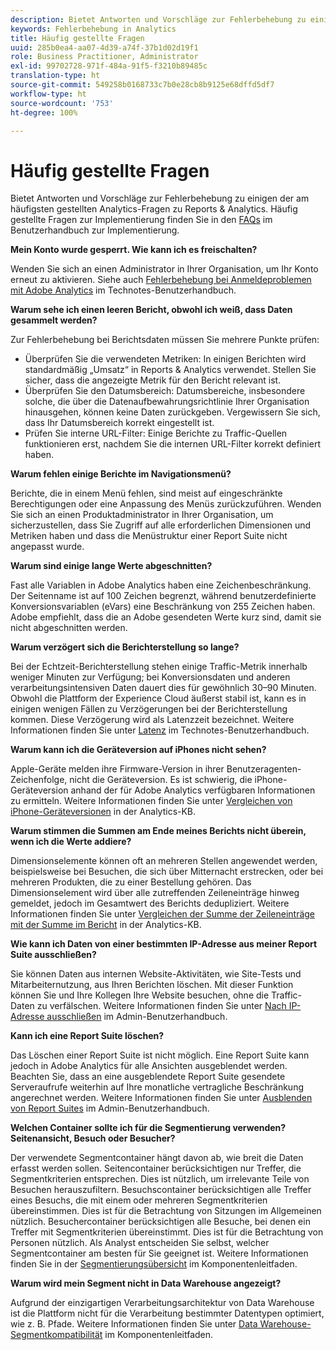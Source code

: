 ```yaml
---
description: Bietet Antworten und Vorschläge zur Fehlerbehebung zu einigen der am häufigsten gestellten Fragen zu Analytics.
keywords: Fehlerbehebung in Analytics
title: Häufig gestellte Fragen
uuid: 285b0ea4-aa07-4d39-a74f-37b1d02d19f1
role: Business Practitioner, Administrator
exl-id: 99702728-971f-484a-91f5-f3210b89485c
translation-type: ht
source-git-commit: 549258b0168733c7b0e28cb8b9125e68dffd5df7
workflow-type: ht
source-wordcount: '753'
ht-degree: 100%

---
```


# Häufig gestellte Fragen

Bietet Antworten und Vorschläge zur Fehlerbehebung zu einigen der am häufigsten gestellten Analytics-Fragen zu Reports &amp; Analytics. Häufig gestellte Fragen zur Implementierung finden Sie in den [FAQs](/help/implement/faq.md) im Benutzerhandbuch zur Implementierung.

**Mein Konto wurde gesperrt. Wie kann ich es freischalten?**

Wenden Sie sich an einen Administrator in Ihrer Organisation, um Ihr Konto erneut zu aktivieren. Siehe auch [Fehlerbehebung bei Anmeldeproblemen mit Adobe Analytics](/help/technotes/troubleshoot-login.md) im Technotes-Benutzerhandbuch.

**Warum sehe ich einen leeren Bericht, obwohl ich weiß, dass Daten gesammelt werden?**

Zur Fehlerbehebung bei Berichtsdaten müssen Sie mehrere Punkte prüfen:

* Überprüfen Sie die verwendeten Metriken: In einigen Berichten wird standardmäßig „Umsatz“ in Reports &amp; Analytics verwendet. Stellen Sie sicher, dass die angezeigte Metrik für den Bericht relevant ist.
* Überprüfen Sie den Datumsbereich: Datumsbereiche, insbesondere solche, die über die Datenaufbewahrungsrichtlinie Ihrer Organisation hinausgehen, können keine Daten zurückgeben. Vergewissern Sie sich, dass Ihr Datumsbereich korrekt eingestellt ist.
* Prüfen Sie interne URL-Filter: Einige Berichte zu Traffic-Quellen funktionieren erst, nachdem Sie die internen URL-Filter korrekt definiert haben.

**Warum fehlen einige Berichte im Navigationsmenü?**

Berichte, die in einem Menü fehlen, sind meist auf eingeschränkte Berechtigungen oder eine Anpassung des Menüs zurückzuführen. Wenden Sie sich an einen Produktadministrator in Ihrer Organisation, um sicherzustellen, dass Sie Zugriff auf alle erforderlichen Dimensionen und Metriken haben und dass die Menüstruktur einer Report Suite nicht angepasst wurde.

**Warum sind einige lange Werte abgeschnitten?**

Fast alle Variablen in Adobe Analytics haben eine Zeichenbeschränkung. Der Seitenname ist auf 100 Zeichen begrenzt, während benutzerdefinierte Konversionsvariablen (eVars) eine Beschränkung von 255 Zeichen haben. Adobe empfiehlt, dass die an Adobe gesendeten Werte kurz sind, damit sie nicht abgeschnitten werden.

**Warum verzögert sich die Berichterstellung so lange?**

Bei der Echtzeit-Berichterstellung stehen einige Traffic-Metrik innerhalb weniger Minuten zur Verfügung; bei Konversionsdaten und anderen verarbeitungsintensiven Daten dauert dies für gewöhnlich 30–90 Minuten. Obwohl die Plattform der Experience Cloud äußerst stabil ist, kann es in einigen wenigen Fällen zu Verzögerungen bei der Berichterstellung kommen. Diese Verzögerung wird als Latenzzeit bezeichnet. Weitere Informationen finden Sie unter [Latenz](/help/technotes/latency.md) im Technotes-Benutzerhandbuch.

**Warum kann ich die Geräteversion auf iPhones nicht sehen?**

Apple-Geräte melden ihre Firmware-Version in ihrer Benutzeragenten-Zeichenfolge, nicht die Geräteversion. Es ist schwierig, die iPhone-Geräteversion anhand der für Adobe Analytics verfügbaren Informationen zu ermitteln. Weitere Informationen finden Sie unter [Vergleichen von iPhone-Geräteversionen](https://helpx.adobe.com/de/analytics/kb/comparing-iphone-device-versions.html) in der Analytics-KB.

**Warum stimmen die Summen am Ende meines Berichts nicht überein, wenn ich die Werte addiere?**

Dimensionselemente können oft an mehreren Stellen angewendet werden, beispielsweise bei Besuchen, die sich über Mitternacht erstrecken, oder bei mehreren Produkten, die zu einer Bestellung gehören. Das Dimensionselement wird über alle zutreffenden Zeileneinträge hinweg gemeldet, jedoch im Gesamtwert des Berichts dedupliziert. Weitere Informationen finden Sie unter [Vergleichen der Summe der Zeileneinträge mit der Summe im Bericht](https://helpx.adobe.com/de/analytics/kb/sum-line-items-different-from-total.html) in der Analytics-KB.

**Wie kann ich Daten von einer bestimmten IP-Adresse aus meiner Report Suite ausschließen?**

Sie können Daten aus internen Website-Aktivitäten, wie Site-Tests und Mitarbeiternutzung, aus Ihren Berichten löschen. Mit dieser Funktion können Sie und Ihre Kollegen Ihre Website besuchen, ohne die Traffic-Daten zu verfälschen. Weitere Informationen finden Sie unter [Nach IP-Adresse ausschließen](/help/admin/admin/exclude-ip.md) im Admin-Benutzerhandbuch.

**Kann ich eine Report Suite löschen?**

Das Löschen einer Report Suite ist nicht möglich. Eine Report Suite kann jedoch in Adobe Analytics für alle Ansichten ausgeblendet werden. Beachten Sie, dass an eine ausgeblendete Report Suite gesendete Serveraufrufe weiterhin auf Ihre monatliche vertragliche Beschränkung angerechnet werden. Weitere Informationen finden Sie unter [Ausblenden von Report Suites](/help/admin/company/c-hide-report-suites.md) im Admin-Benutzerhandbuch.

**Welchen Container sollte ich für die Segmentierung verwenden? Seitenansicht, Besuch oder Besucher?**

Der verwendete Segmentcontainer hängt davon ab, wie breit die Daten erfasst werden sollen. Seitencontainer berücksichtigen nur Treffer, die Segmentkriterien entsprechen. Dies ist nützlich, um irrelevante Teile von Besuchen herauszufiltern. Besuchscontainer berücksichtigen alle Treffer eines Besuchs, die mit einem oder mehreren Segmentkriterien übereinstimmen. Dies ist für die Betrachtung von Sitzungen im Allgemeinen nützlich. Besuchercontainer berücksichtigen alle Besuche, bei denen ein Treffer mit Segmentkriterien übereinstimmt. Dies ist für die Betrachtung von Personen nützlich. Als Analyst entscheiden Sie selbst, welcher Segmentcontainer am besten für Sie geeignet ist. Weitere Informationen finden Sie in der [Segmentierungsübersicht](/help/components/segmentation/seg-overview.md) im Komponentenleitfaden.

**Warum wird mein Segment nicht in Data Warehouse angezeigt?**

Aufgrund der einzigartigen Verarbeitungsarchitektur von Data Warehouse ist die Plattform nicht für die Verarbeitung bestimmter Datentypen optimiert, wie z. B. Pfade. Weitere Informationen finden Sie unter [Data Warehouse-Segmentkompatibilität](/help/components/segmentation/seg-reference/seg-compatibility.md) im Komponentenleitfaden.
